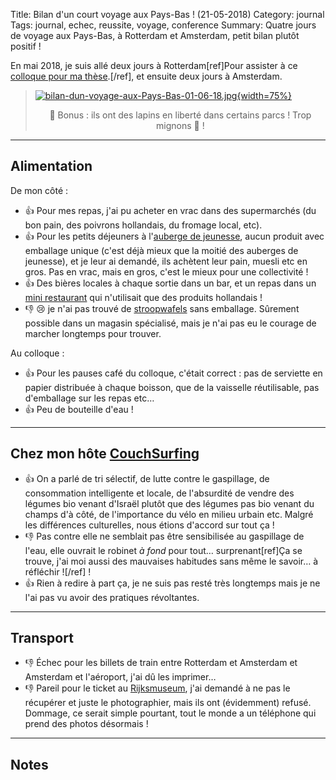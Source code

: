 Title: Bilan d'un court voyage aux Pays-Bas ! (21-05-2018)
Category: journal
Tags: journal, echec, reussite, voyage, conference
Summary: Quatre jours de voyage aux Pays-Bas, à Rotterdam et Amsterdam, petit bilan plutôt positif !

En mai 2018, je suis allé deux jours à Rotterdam[ref]Pour assister à ce [colloque pour ma thèse](http://www.erim.eur.nl/e-code-erasmus-centre-for-optimization-of-digital-experiments/workshop-on-multi-armed-bandits-and-learning-algorithms/).[/ref], et ensuite deux jours à Amsterdam.

> [![bilan-dun-voyage-aux-Pays-Bas-01-06-18.jpg]({static}images/bilan-dun-voyage-aux-Pays-Bas-01-06-18.jpg){width=75%}]({static}images/bilan-dun-voyage-aux-Pays-Bas-01-06-18.jpg)
> <center>🐇 Bonus : ils ont des lapins en liberté dans certains parcs ! Trop mignons 🐰 !</center>

---

## Alimentation

De mon côté :

- :+1: Pour mes repas, j'ai pu acheter en vrac dans des supermarchés (du bon pain, des poivrons hollandais, du fromage local, etc).
- :+1: Pour les petits déjeuners à l'[auberge de jeunesse](https://www.roomrotterdam.nl/en/), aucun produit avec emballage unique (c'est déjà mieux que la moitié des auberges de jeunesse), et je leur ai demandé, ils achètent leur pain, muesli etc en gros. Pas en vrac, mais en gros, c'est le mieux pour une collectivité !
- :+1: Des bières locales à chaque sortie dans un bar, et un repas dans un [mini restaurant](http://www.fenixfoodfactory.nl/) qui n'utilisait que des produits hollandais !
- :-1: :cry: je n'ai pas trouvé de [stroopwafels](https://en.wikipedia.org/wiki/Stroopwafel) sans emballage. Sûrement possible dans un magasin spécialisé, mais je n'ai pas eu le courage de marcher longtemps pour trouver.

Au colloque :

- :+1: Pour les pauses café du colloque, c'était correct : pas de serviette en papier distribuée à chaque boisson, que de la vaisselle réutilisable, pas d'emballage sur les repas etc…
- :+1: Peu de bouteille d'eau !

---

## Chez mon hôte [CouchSurfing](https://www.couchsurfing.com/)

- :+1: On a parlé de tri sélectif, de lutte contre le gaspillage, de consommation intelligente et locale, de l'absurdité de vendre des légumes bio venant d'Israël plutôt que des légumes pas bio venant du champs d'à côté, de l'importance du vélo en milieu urbain etc. Malgré les différences culturelles, nous étions d'accord sur tout ça !
- :-1: Pas contre elle ne semblait pas être sensibilisée au gaspillage de l'eau, elle ouvrait le robinet *à fond* pour tout… surprenant[ref]Ça se trouve, j'ai moi aussi des mauvaises habitudes sans même le savoir… à réfléchir ![/ref] !
- :+1: Rien à redire à part ça, je ne suis pas resté très longtemps mais je ne l'ai pas vu avoir des pratiques révoltantes.

---

## Transport

- :-1: Échec pour les billets de train entre Rotterdam et Amsterdam et Amsterdam et l'aéroport, j'ai dû les imprimer…
- :-1: Pareil pour le ticket au [Rijksmuseum](https://www.rijksmuseum.nl/en/general-information), j'ai demandé à ne pas le récupérer et juste le photographier, mais ils ont (évidemment) refusé. Dommage, ce serait simple pourtant, tout le monde a un téléphone qui prend des photos désormais !

---

## Notes
